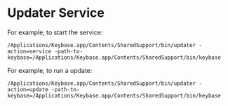 # Updater Service

For example, to start the service:

```
/Applications/Keybase.app/Contents/SharedSupport/bin/updater -action=service -path-to-keybase=/Applications/Keybase.app/Contents/SharedSupport/bin/keybase
```

For example, to run a update:

```
/Applications/Keybase.app/Contents/SharedSupport/bin/updater -action=update -path-to-keybase=/Applications/Keybase.app/Contents/SharedSupport/bin/keybase
```
